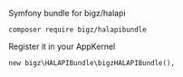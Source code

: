 Symfony bundle for bigz/halapi

```
composer require bigz/halapibundle
```

Register it in your AppKernel
```
new bigz\HALAPIBundle\bigzHALAPIBundle(),
```